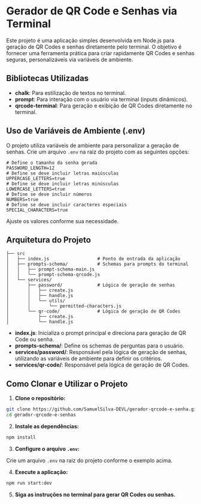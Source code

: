 # Gerador de QR Code e Senhas via Terminal

Este projeto é uma aplicação simples desenvolvida em Node.js para geração de QR Codes e senhas diretamente pelo terminal. O objetivo é fornecer uma ferramenta prática para criar rapidamente QR Codes e senhas seguras, personalizáveis via variáveis de ambiente.

## Bibliotecas Utilizadas

- **chalk**: Para estilização de textos no terminal.
- **prompt**: Para interação com o usuário via terminal (inputs dinâmicos).
- **qrcode-terminal**: Para geração e exibição de QR Codes diretamente no terminal.

## Uso de Variáveis de Ambiente (.env)

O projeto utiliza variáveis de ambiente para personalizar a geração de senhas. Crie um arquivo `.env` na raiz do projeto com as seguintes opções:

```env
# Define o tamanho da senha gerada
PASSWORD_LENGTH=12
# Define se deve incluir letras maiúsculas
UPPERCASE_LETTERS=true
# Define se deve incluir letras minúsculas
LOWERCASE_LETTERS=true
# Define se deve incluir números
NUMBERS=true
# Define se deve incluir caracteres especiais
SPECIAL_CHARACTERS=true
```

Ajuste os valores conforme sua necessidade.

## Arquitetura do Projeto

```
├── src
│   ├── index.js                  # Ponto de entrada da aplicação
│   ├── prompts-schema/           # Schemas para prompts do terminal
│   │   ├── prompt-schema-main.js
│   │   └── prompt-schema-qrcode.js
│   └── services/
│       ├── password/             # Lógica de geração de senhas
│       │   ├── create.js
│       │   ├── handle.js
│       │   └── utils/
│       │       └── permitted-characters.js
│       └── qr-code/              # Lógica de geração de QR Codes
│           ├── create.js
│           └── handle.js
```

- **index.js**: Inicializa o prompt principal e direciona para geração de QR Code ou senha.
- **prompts-schema/**: Define os schemas de perguntas para o usuário.
- **services/password/**: Responsável pela lógica de geração de senhas, utilizando as variáveis de ambiente para definir os critérios.
- **services/qr-code/**: Responsável pela lógica de geração de QR Codes.

## Como Clonar e Utilizar o Projeto

1. **Clone o repositório:**

```bash
git clone https://github.com/SamuelSilva-DEVL/gerador-qrcode-e-senha.git
cd gerador-qrcode-e-senhas
```

2. **Instale as dependências:**

```bash
npm install
```

3. **Configure o arquivo `.env`:**

Crie um arquivo `.env` na raiz do projeto conforme o exemplo acima.

4. **Execute a aplicação:**

```bash
npm run start:dev
```

5. **Siga as instruções no terminal para gerar QR Codes ou senhas.**
